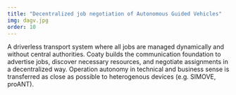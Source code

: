 ```yaml
---
title: "Decentralized job negotiation of Autonomous Guided Vehicles"
img: dagv.jpg
order: 10
---
```

A driverless transport system where all jobs are managed dynamically and without
central authorities. Coaty builds the communication foundation to advertise jobs,
discover necessary resources, and negotiate assignments in a decentralized way.
Operation autonomy in technical and business sense is transferred as close as
possible to heterogenous devices (e.g. SIMOVE, proANT).

